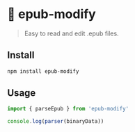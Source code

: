 # 📖 epub-modify

> Easy to read and edit .epub files.

## Install

```bash
npm install epub-modify
```

## Usage

```js
import { parseEpub } from 'epub-modify'

console.log(parser(binaryData))
```
